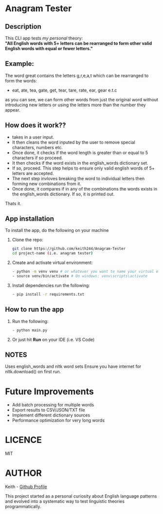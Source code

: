 # Anagram Tester

## Description
This CLI app tests *my personal* theory:  
**"All English words with 5+ letters can be rearranged to form other valid English words with equal or fewer letters."**

## Example:
The word great contains the letters g,r,e,a,t which can be rearranged to form the words:
- eat, ate, tea, gate, get, tear, tare, rate, ear, gear e.t.c

as you can see, we can form other words from just the original word without introducing new letters or using the letters more than the number they appear.

## How does it work??
- takes in a user input.
- It then cleans the word inputed by the user to remove special characters, numbers etc.
- Once done, it checks if the word length is greater than or equal to 5 characters if so proceed.
- It then checks if the word exists in the english_words dictionary set.
- If so, proceed. This step helps to ensure only valid english words of 5+ letters are accepted.
- The next step invloves breaking the word to individual letters then forming new combinations from it. 
- Once done, it compares if in any of the combinations the words exists in the english_words dictionary. If so, it is printed out.

Thats it.

## App installation
To install the app, do the following on your machine
1. Clone the repo:
   ```bash
   git clone https://github.com/keith244/Anagram-Tester
   cd project-name (i.e. anagram tester)
2. Create and activate virtual environment:
   ```bash
   - python -m venv venv # or whatever you want to name your virtual env
   - source venv/bin/activate # On windows: venv\scripts\activate

4. Install dependencies
   run the following:
   ```bash
   - pip install -r requirements.txt

## How to run the app
1. Run the following:
   ```bash
   - python main.py
2. Or just hit **Run** on your IDE (i.e. VS Code)


## NOTES
Uses english_words and nltk word sets
Ensure you have internet for nltk.download() on first run.

# Future Improvements
 - Add batch processing for multiple words
 - Export results to CSV/JSON/TXT file
 - Implement different dictionary sources
 - Performance optimization for very long words

# LICENCE
MIT

# AUTHOR
Keith - [Github Profile](https://github.com/keith244)


This project started as a personal curiosity about English language patterns and evolved into a systematic way to test linguistic theories programmatically.
